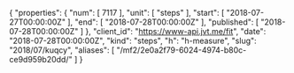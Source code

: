 {
  "properties": {
    "num": [
      7117
    ],
    "unit": [
      "steps"
    ],
    "start": [
      "2018-07-27T00:00:00Z"
    ],
    "end": [
      "2018-07-28T00:00:00Z"
    ],
    "published": [
      "2018-07-28T00:00:00Z"
    ]
  },
  "client_id": "https://www-api.jvt.me/fit",
  "date": "2018-07-28T00:00:00Z",
  "kind": "steps",
  "h": "h-measure",
  "slug": "2018/07/kuqcy",
  "aliases": [
    "/mf2/2e0a2f79-6024-4974-b80c-ce9d959b20dd/"
  ]
}
